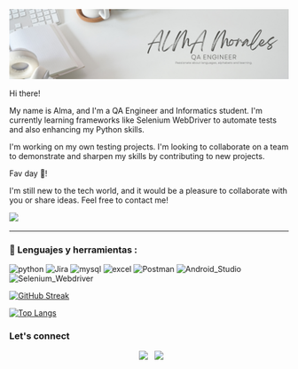 <div id="header" align="center">
  <img decoding="async" src="https://github.com/Alaskasheut/Alaskasheut/blob/678afed098f3eb385688810a847d0c7f13d495b7/alma_morales_banner.png" width="800"/>
</div>

Hi there!

My name is Alma, and I'm a QA Engineer and Informatics student. I'm currently learning frameworks like Selenium WebDriver to automate tests and also enhancing my Python skills.

I'm working on my own testing projects. I'm looking to collaborate on a team to demonstrate and sharpen my skills by contributing to new projects. 


Fav day 🎃!

I'm still new to the tech world, and it would be a pleasure to collaborate with you or share ideas. Feel free to contact me!

[![](https://img.shields.io/badge/LinkedIn-0077B5?style=for-the-badge&logo=linkedin&logoColor=white)](https://www.linkedin.com/in/alma-rosa-morales-fiesco/)

---

### 👾 Lenguajes y herramientas :

<div id="header" align="left">
    <img decoding="async" src="https://img.shields.io/badge/Python-11DB0E?style=for-the-badge&logo=python&logoColor=white" alt="python"/>
  </a>
  <img decoding="async" src="https://img.shields.io/badge/Jira-3776AB?style=for-the-badge&logo=jira&logoColor=white" alt="Jira"/>
  </a>
    <img decoding="async" src="https://img.shields.io/badge/MySQL-6DB33F?style=for-the-badge&logo=mysql&logoColor=white" alt="mysql"/>
  </a>
 <img decoding="async" src="https://img.shields.io/badge/Microsoft_Excel-217346?style=for-the-badge&logo=microsoft-excel&logoColor=white" alt="excel"/>
  </a>
 <img decoding="async" src="https://img.shields.io/badge/Postman-E78607?style=for-the-badge&logo=Postman&logoColor=white" alt="Postman"/>
  </a>
   <img decoding="async" src="https://img.shields.io/badge/Android_Studio-129410?style=for-the-badge&logo=Android_Studio&logoColor=white" alt="Android_Studio"/>
  </a>
  <img decoding="async" src="https://img.shields.io/badge/Selenium_Webdriver-122392?style=for-the-badge&logo=Selenium_Webdriver&logoColor=white" alt="Selenium_Webdriver"/>
  </a>

</div>


[![GitHub Streak](http://github-readme-streak-stats.herokuapp.com?user=Alaskasheut&theme=dark&background=000000)](https://git.io/streak-stats)


[![Top Langs](https://github-readme-stats.vercel.app/api/top-langs/?username=Alaskasheut&layout=compact&text_color=daf7dc&bg_color=151515)](https://github.com/Alaskasheut/github-readme-stats)


<h3> Let's connect </h3>

<p align="center"> 
&nbsp; <a href="https://www.linkedin.com/in/souvik-guria-/" target="_blank" rel="noopener noreferrer"><img src="https://img.icons8.com/plasticine/100/000000/linkedin.png" width="50" /></a>
&nbsp; <a href="mailto:alma.testing.route@gmail.com" target="_blank" rel="noopener noreferrer"><img src="https://img.icons8.com/plasticine/100/000000/gmail.png"  width="50" /></a>
</p>
